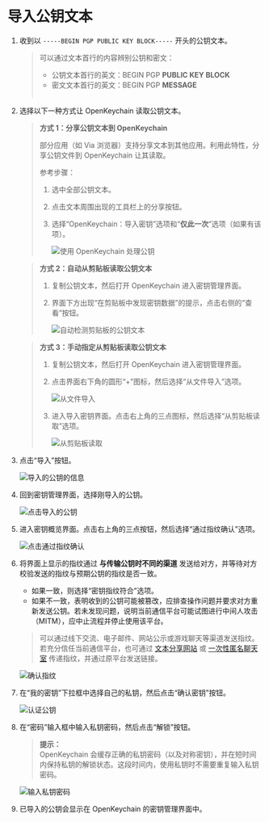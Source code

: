 # 导入公钥文本

1. 收到以 `-----BEGIN PGP PUBLIC KEY BLOCK-----` 开头的公钥文本。

    > 可以通过文本首行的内容辨别公钥和密文：
    >
    > - 公钥文本首行的英文：BEGIN PGP **PUBLIC KEY BLOCK**  
    > - 密文文本首行的英文：BEGIN PGP **MESSAGE**
    > <br><br>

2. 选择以下一种方式让 OpenKeychain 读取公钥文本。

    > **方式 1：分享公钥文本到 OpenKeychain**  
    >
    > 部分应用（如 Via 浏览器）支持分享文本到其他应用。利用此特性，分享公钥文件到 OpenKeychain 让其读取。  
    >
    > 参考步骤：  
    >
    > 1. 选中全部公钥文本。
    > 2. 点击文本周围出现的工具栏上的分享按钮。
    > 3. 选择“OpenKeychain：导入密钥”选项和“**仅此一次**”选项（如果有该项）。
    >
    >    ![使用 OpenKeychain 处理公钥](import-public-key/use-openkeychain-to-handle-public-key.png)

    > **方式 2：自动从剪贴板读取公钥文本**  
    >
    > 1. 复制公钥文本，然后打开 OpenKeychain 进入密钥管理界面。
    > 2. 界面下方出现“在剪贴板中发现密钥数据”的提示，点击右侧的“查看”按钮。
    >
    >    ![自动检测剪贴板的公钥文本](import-public-key/check-public-key-from-clipboard.png)

    > **方式 3：手动指定从剪贴板读取公钥文本**  
    >
    > 1. 复制公钥文本，然后打开 OpenKeychain 进入密钥管理界面。
    > 2. 点击界面右下角的圆形“+”图标，然后选择“从文件导入”选项。
    >
    >    ![从文件导入](import-public-key/import-public-key-from-file.png)
    >
    > 3. 进入导入密钥界面。点击右上角的三点图标，然后选择“从剪贴板读取”选项。
    >
    >    ![从剪贴板读取](import-public-key/read-from-clipborad.png)

2. 点击“导入”按钮。

    ![导入的公钥的信息](import-public-key/info-of-imported-public-key.png)

3. 回到密钥管理界面，选择刚导入的公钥。

    ![点击导入的公钥](import-public-key/click-imported-public-key.png)

4. 进入密钥概览界面。点击右上角的三点按钮，然后选择“通过指纹确认”选项。

    ![点击通过指纹确认](import-public-key/click-confirm-through-fingerprint-button.png)

5. <a id="fingerprint"></a>将界面上显示的指纹通过 **与传输公钥时不同的渠道** 发送给对方，并等待对方校验发送的指纹与预期公钥的指纹是否一致。

    - 如果一致，则选择“密钥指纹符合”选项。
    - 如果不一致，表明收到的公钥可能被篡改，应排查操作问题并要求对方重新发送公钥。若未发现问题，说明当前通信平台可能试图进行中间人攻击（MITM），应中止流程并停止使用该平台。

    > 可以通过线下交流、电子邮件、网站公示或游戏聊天等渠道发送指纹。若充分信任当前通信平台，也可通过 [文本分享网站](../pastebin.md) 或 [一次性匿名聊天室](../communication-platform.md) 传递指纹，并通过原平台发送链接。

    ![确认指纹](import-public-key/check-fingerprint.png)

6. 在“我的密钥”下拉框中选择自己的私钥，然后点击“确认密钥”按钮。

    ![认证公钥](import-public-key/certify.png)

7. 在“密码”输入框中输入私钥密码，然后点击“解锁”按钮。

    > **提示：**  
    > OpenKeychain 会缓存正确的私钥密码（以及对称密钥），并在短时间内保持私钥的解锁状态。这段时间内，使用私钥时不需要重复输入私钥密码。

    ![输入私钥密码](shared/enter-private-key-passphrase.png)

8. 已导入的公钥会显示在 OpenKeychain 的密钥管理界面中。